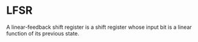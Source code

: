 # LFSR
A linear-feedback shift register is a shift register whose input bit is a linear function of its previous state.
